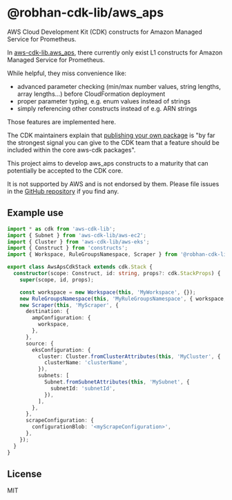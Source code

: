 # @robhan-cdk-lib/aws_aps

AWS Cloud Development Kit (CDK) constructs for Amazon Managed Service for Prometheus.

In [aws-cdk-lib.aws_aps](https://docs.aws.amazon.com/cdk/api/v2/docs/aws-cdk-lib.aws_aps-readme.html), there currently only exist L1 constructs for Amazon Managed Service for Prometheus.

While helpful, they miss convenience like:

- advanced parameter checking (min/max number values, string lengths, array lengths...) before CloudFormation deployment
- proper parameter typing, e.g. enum values instead of strings
- simply referencing other constructs instead of e.g. ARN strings

Those features are implemented here.

The CDK maintainers explain that [publishing your own package](https://github.com/aws/aws-cdk/blob/main/CONTRIBUTING.md#publishing-your-own-package) is "by far the strongest signal you can give to the CDK team that a feature should be included within the core aws-cdk packages".

This project aims to develop aws_aps constructs to a maturity that can potentially be accepted to the CDK core.

It is not supported by AWS and is not endorsed by them. Please file issues in the [GitHub repository](https://github.com/robert-hanuschke/cdk-aws_aps/issues) if you find any.

## Example use

```typescript
import * as cdk from 'aws-cdk-lib';
import { Subnet } from 'aws-cdk-lib/aws-ec2';
import { Cluster } from 'aws-cdk-lib/aws-eks';
import { Construct } from 'constructs';
import { Workspace, RuleGroupsNamespace, Scraper } from '@robhan-cdk-lib/aws_aps';

export class AwsApsCdkStack extends cdk.Stack {
  constructor(scope: Construct, id: string, props?: cdk.StackProps) {
    super(scope, id, props);

    const workspace = new Workspace(this, 'MyWorkspace', {});
    new RuleGroupsNamespace(this, 'MyRuleGroupsNamespace', { workspace, data: '<myRulesFileData>', name: 'myRuleGroupsNamespace' });
    new Scraper(this, 'MyScraper', {
      destination: {
        ampConfiguration: {
          workspace,
        },
      },
      source: {
        eksConfiguration: {
          cluster: Cluster.fromClusterAttributes(this, 'MyCluster', {
            clusterName: 'clusterName',
          }),
          subnets: [
            Subnet.fromSubnetAttributes(this, 'MySubnet', {
              subnetId: 'subnetId',
            }),
          ],
        },
      },
      scrapeConfiguration: {
        configurationBlob: '<myScrapeConfiguration>',
      },
    });
  }
}
```

## License

MIT
